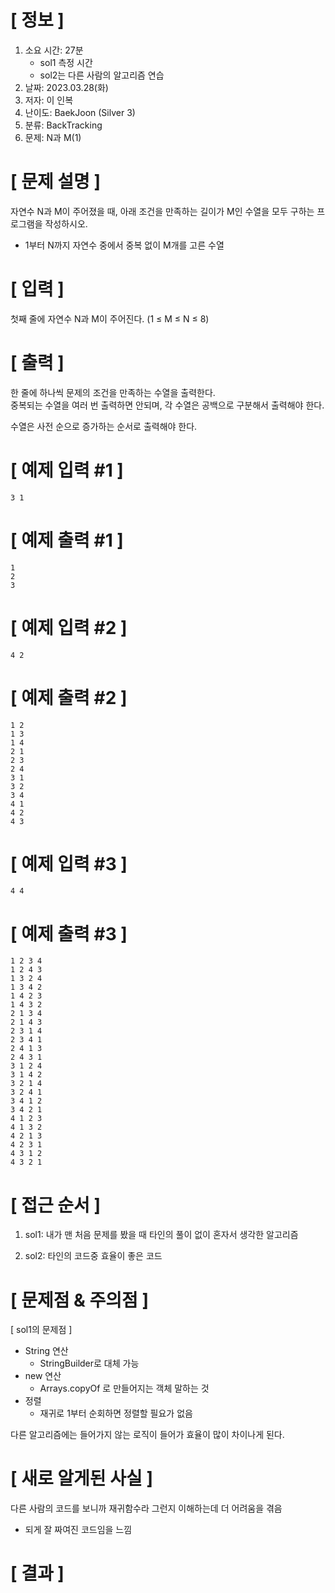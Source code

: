 # **[ 정보 ]**
1. 소요 시간: 27분
   - sol1 측정 시간
   - sol2는 다른 사람의 알고리즘 연습
2. 날짜: 2023.03.28(화)
3. 저자: 이 인복
4. 난이도: BaekJoon (Silver 3)
5. 분류: BackTracking
6. 문제: N과 M(1)

# **[ 문제 설명 ]**
자연수 N과 M이 주어졌을 때, 아래 조건을 만족하는 길이가 M인 수열을 모두 구하는 프로그램을 작성하시오.

- 1부터 N까지 자연수 중에서 중복 없이 M개를 고른 수열
# **[ 입력 ]**
첫째 줄에 자연수 N과 M이 주어진다. (1 ≤ M ≤ N ≤ 8)
# **[ 출력 ]**
한 줄에 하나씩 문제의 조건을 만족하는 수열을 출력한다.   
중복되는 수열을 여러 번 출력하면 안되며, 각 수열은 공백으로 구분해서 출력해야 한다.

수열은 사전 순으로 증가하는 순서로 출력해야 한다.
# **[ 예제 입력 #1 ]**
    3 1
# **[ 예제 출력 #1 ]**
    1
    2
    3
# **[ 예제 입력 #2 ]**
    4 2
# **[ 예제 출력 #2 ]**
    1 2
    1 3
    1 4
    2 1
    2 3
    2 4
    3 1
    3 2
    3 4
    4 1
    4 2
    4 3
# **[ 예제 입력 #3 ]**
    4 4
# **[ 예제 출력 #3 ]**
    1 2 3 4
    1 2 4 3
    1 3 2 4
    1 3 4 2
    1 4 2 3
    1 4 3 2
    2 1 3 4
    2 1 4 3
    2 3 1 4
    2 3 4 1
    2 4 1 3
    2 4 3 1
    3 1 2 4
    3 1 4 2
    3 2 1 4
    3 2 4 1
    3 4 1 2
    3 4 2 1
    4 1 2 3
    4 1 3 2
    4 2 1 3
    4 2 3 1
    4 3 1 2
    4 3 2 1

# **[ 접근 순서 ]**
1. sol1: 내가 맨 처음 문제를 봤을 때 타인의 풀이 없이 혼자서 생각한 알고리즘

2. sol2: 타인의 코드중 효율이 좋은 코드

# **[ 문제점 & 주의점 ]**
[ sol1의 문제점 ]
- String 연산
  - StringBuilder로 대체 가능
- new 연산
  - Arrays.copyOf 로 만들어지는 객체 말하는 것
- 정렬
  - 재귀로 1부터 순회하면 정렬할 필요가 없음

다른 알고리즘에는 들어가지 않는 로직이 들어가 효율이 많이 차이나게 된다.

# **[ 새로 알게된 사실 ]**
다른 사람의 코드를 보니까 재귀함수라 그런지 이해하는데 더 어려움을 겪음
   - 되게 잘 짜여진 코드임을 느낌

# **[ 결과 ]**


